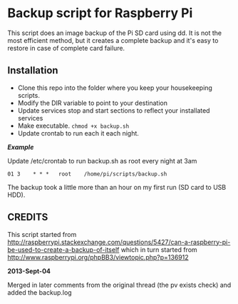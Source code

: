 # Backup script for Raspberry Pi
This script does an image backup of the Pi SD card using dd. It is not the most efficient method, but it creates a complete backup and it's easy to restore in case of complete card failure.

## Installation
- Clone this repo into the folder where you keep your housekeeping scripts.
- Modify the DIR variable to point to your destination
- Update services stop and start sections to reflect your installated services
- Make executable. ```chmod +x backup.sh```
- Update crontab to run each it each night.

___Example___

Update /etc/crontab to run backup.sh as root every night at 3am

```01 3    * * *   root    /home/pi/scripts/backup.sh```

The backup took a little more than an hour on my first run (SD card to USB HDD).


## CREDITS
This script started from
   <http://raspberrypi.stackexchange.com/questions/5427/can-a-raspberry-pi-be-used-to-create-a-backup-of-itself>
 which in turn started from
   <http://www.raspberrypi.org/phpBB3/viewtopic.php?p=136912>


__2013-Sept-04__

Merged in later comments from the original thread (the pv exists check) and added the backup.log

